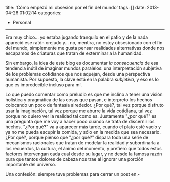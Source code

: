 title: 'Cómo empezó mi obsesión por el fin del mundo'
tags: []
date: 2013-04-26 01:02:14
categories:
  - Personal
---

Era muy chico... yo estaba jugando tranquilo en el patio y de la nada apareció ese ratón orejudo y... no, mentira, no estoy obsesionado con el fin del mundo, simplemente me gusta pensar realidades alternativas donde nos escapamos de criaturas que tratan de exterminar a la humanidad.

<!-- more -->

Sin embargo, la idea de este blog es documentar _la consecuencia_ de esa tendencia inútil de imaginar mundos paralelos: una interpretación subjetiva de los problemas cotidianos que nos aquejan, desde una perspectiva humanista. Por supuesto, la clave está en la palabra _subjetiva_, y eso es lo que es impredecible incluso para mí.

Lo que puedo comentar como preludio es que me inclino a tener una visión holística y pragmática de las cosas que pasan, e interpreto los hechos colocando un poco de fantasía alrededor. ¿Por qué?, tal vez porque disfruto usar la imaginación, tal vez porque me aburre la vida cotidiana, tal vez porque no quiero ver la realidad tal como es. Justamente "¿por qué?" es una pregunta que me voy a hacer poco cuando se trata de discernir los hechos. "¿Por qué?" va a aparecer más tarde, cuando el plato esté vacío y ya no me pueda escupir la comida, y sólo en la medida que sea necesario. ¿Por qué?, porque pienso que "¿por qué?" dispara toda una serie de mecanismos racionales que tratan de modelar la realidad y subordinarla a los recuerdos, la cultura, el ánimo del momento, y prefiero que todos estos factores intervengan cada cual desde su lugar, y no desde la famosa razón pura que tantos dolores de cabeza nos trae al ignorar una porción importante del universo.

Una confesión: siempre tuve problemas para cerrar un post en.-
